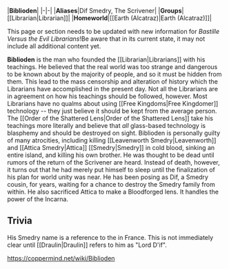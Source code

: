 |**Biblioden**|
|-|-|
|**Aliases**|Dif Smedry, The Scrivener|
|**Groups**|[[Librarian\|Librarian]]|
|**Homeworld**|[[Earth (Alcatraz)\|Earth (Alcatraz)]]|

This page or section needs to be updated with new information for *Bastille Versus the Evil Librarians*!Be aware that in its current state, it may not include all additional content yet.

**Biblioden** is the man who founded the [[Librarian\|Librarians]] with his teachings.
He believed that the real world was too strange and dangerous to be known about by the majority of people, and so it must be hidden from them. This lead to the mass censorship and alteration of history which the Librarians have accomplished in the present day. Not all the Librarians are in agreement on how his teachings should be followed, however. Most Librarians have no qualms about using [[Free Kingdoms\|Free Kingdomer]] technology -- they just believe it should be kept from the average person. The [[Order of the Shattered Lens\|Order of the Shattered Lens]] take his teachings more literally and believe that *all* glass-based technology is blasphemy and should be destroyed on sight.
Biblioden is personally guilty of many atrocities, including killing [[Leavenworth Smedry\|Leavenworth]] and [[Attica Smedry\|Attica]] [[Smedry\|Smedry]] in cold blood, sinking an entire island, and killing his own brother.
He was thought to be dead until rumors of the return of the Scrivener are heard. Instead of death, however, it turns out that he had merely put himself to sleep until the finalization of his plan for world unity was near.
He has been posing as Dif, a Smedry cousin, for years, waiting for a chance to destroy the Smedry family from within.
He also sacrificed Attica to make a Bloodforged lens. It handles the power of the Incarna.

## Trivia
His Smedry name is a reference to the  in France. This is not immediately clear until [[Draulin\|Draulin]] refers to him as "Lord D'if".


https://coppermind.net/wiki/Biblioden